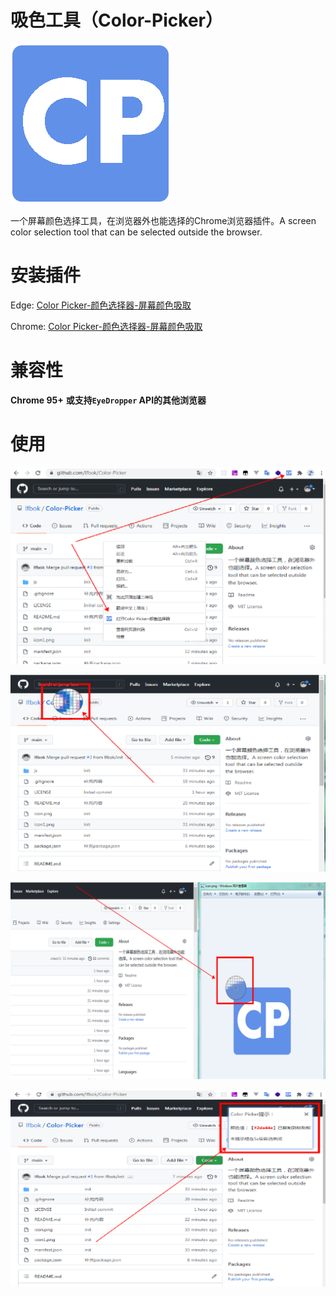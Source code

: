 # 吸色工具（Color-Picker）

![image](https://github.com/lfbok/Color-Picker/blob/main/images/icon.png)

一个屏幕颜色选择工具，在浏览器外也能选择的Chrome浏览器插件。A screen color selection tool that can be selected outside the browser.

# 安装插件
 Edge: [Color Picker-颜色选择器-屏幕颜色吸取](https://microsoftedge.microsoft.com/addons/detail/color-picker%E9%A2%9C%E8%89%B2%E9%80%89%E6%8B%A9%E5%99%A8%E5%B1%8F%E5%B9%95%E9%A2%9C%E8%89%B2%E5%90%B8%E5%8F%96/dbadalkcdjggfffkekgpmoahnmjgmnia)
 
 Chrome: [Color Picker-颜色选择器-屏幕颜色吸取](https://chrome.google.com/webstore/detail/color-picker-%E9%A2%9C%E8%89%B2%E9%80%89%E6%8B%A9%E5%99%A8-%E5%B1%8F%E5%B9%95%E9%A2%9C%E8%89%B2%E5%90%B8%E5%8F%96/jgiioaomnnacjcppmjmligbadpekakji)

# 兼容性
  **Chrome 95+**
  **或支持`EyeDropper` API的其他浏览器**

# 使用
  ![image](https://github.com/lfbok/Color-Picker/blob/main/images/1.png)

  ![image](https://github.com/lfbok/Color-Picker/blob/main/images/2.png)
  
  ![image](https://github.com/lfbok/Color-Picker/blob/main/images/3.png)

  ![image](https://github.com/lfbok/Color-Picker/blob/main/images/4.png)
  



